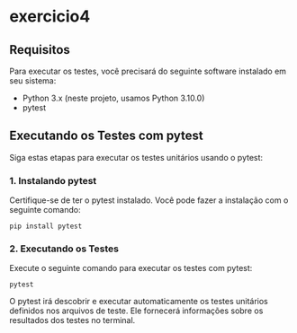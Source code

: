 # exercicio4

## Requisitos

Para executar os testes, você precisará do seguinte software instalado em seu sistema:

- Python 3.x (neste projeto, usamos Python 3.10.0)
- pytest

## Executando os Testes com pytest

Siga estas etapas para executar os testes unitários usando o pytest:

### 1. Instalando pytest

Certifique-se de ter o pytest instalado. Você pode fazer a instalação com o seguinte comando:

```shell
pip install pytest
```
### 2. Executando os Testes

Execute o seguinte comando para executar os testes com pytest:

```shell
pytest
```

O pytest irá descobrir e executar automaticamente os testes unitários definidos nos arquivos de teste. Ele fornecerá informações sobre os resultados dos testes no terminal.
